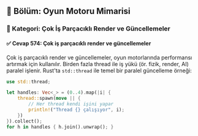 ## 📘 Bölüm: Oyun Motoru Mimarisi
### 🔹 Kategori: Çok İş Parçacıklı Render ve Güncellemeler
#### ✅ Cevap 574: Çok iş parçacıklı render ve güncellemeler

Çok iş parçacıklı render ve güncellemeler, oyun motorlarında performansı artırmak için kullanılır. Birden fazla thread ile iş yükü (ör. fizik, render, AI) paralel işlenir. Rust'ta `std::thread` ile temel bir paralel güncelleme örneği:

```rust
use std::thread;

let handles: Vec<_> = (0..4).map(|i| {
    thread::spawn(move || {
        // Her thread kendi işini yapar
        println!("Thread {} çalışıyor", i);
    })
}).collect();
for h in handles { h.join().unwrap(); }
```
